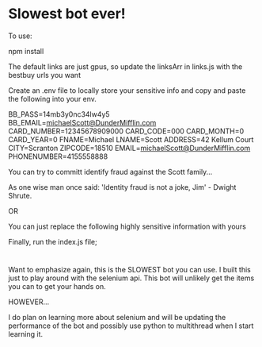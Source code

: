 # Slowest bot ever!

To use:


npm install



The default links are just gpus, so update the linksArr in links.js with the bestbuy urls you want

Create an .env file to locally store your sensitive info and copy and paste the following into your env.

BB_PASS=14mb3y0nc34lw4y5
BB_EMAIL=michaelScott@DunderMifflin.com
CARD_NUMBER=12345678909000
CARD_CODE=000
CARD_MONTH=0
CARD_YEAR=0
FNAME=Michael
LNAME=Scott
ADDRESS=42 Kellum Court
CITY=Scranton
ZIPCODE=18510
EMAIL=michaelScott@DunderMifflin.com
PHONENUMBER=4155558888

You can try to committ identify fraud against the Scott family...

As one wise man once said: 'Identity fraud is not a joke, Jim' - Dwight Shrute.

OR

You can just replace the following highly sensitive information with yours

Finally, run the index.js file;
#

Want to emphasize again, this is the SLOWEST bot you can use. I built this just to play around with the selenium api. This bot will unlikely get the items you can to get your hands on.

HOWEVER...

I do plan on learning more about selenium and will be updating the performance of the bot and possibly use python to multithread when I start learning it.
